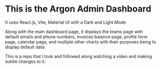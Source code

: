 # This is the Argon Admin Dashboard

It uses React.js, Vite, Material UI with a Dark and Light Mode

Along with the main dashboard page, it displays the teams page with default emails and phone numbers, invoices balance page, profile form page, calendar page, and multiple other charts with their purposes being to display default data. 

This is a repo that I took and followed along watching a video and making subtle changes to it.